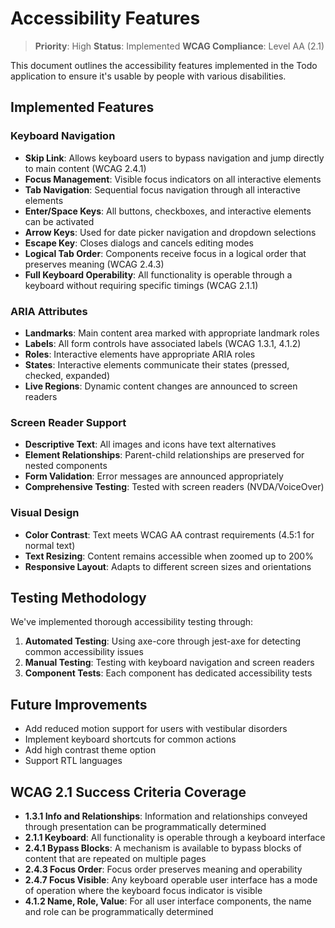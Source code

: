# Accessibility Features

> **Priority**: High
> **Status**: Implemented
> **WCAG Compliance**: Level AA (2.1)

This document outlines the accessibility features implemented in the Todo application to ensure it's usable by people with various disabilities.

## Implemented Features

### Keyboard Navigation

- **Skip Link**: Allows keyboard users to bypass navigation and jump directly to main content (WCAG 2.4.1)
- **Focus Management**: Visible focus indicators on all interactive elements
- **Tab Navigation**: Sequential focus navigation through all interactive elements
- **Enter/Space Keys**: All buttons, checkboxes, and interactive elements can be activated
- **Arrow Keys**: Used for date picker navigation and dropdown selections
- **Escape Key**: Closes dialogs and cancels editing modes
- **Logical Tab Order**: Components receive focus in a logical order that preserves meaning (WCAG 2.4.3)
- **Full Keyboard Operability**: All functionality is operable through a keyboard without requiring specific timings (WCAG 2.1.1)

### ARIA Attributes

- **Landmarks**: Main content area marked with appropriate landmark roles
- **Labels**: All form controls have associated labels (WCAG 1.3.1, 4.1.2)
- **Roles**: Interactive elements have appropriate ARIA roles
- **States**: Interactive elements communicate their states (pressed, checked, expanded)
- **Live Regions**: Dynamic content changes are announced to screen readers

### Screen Reader Support

- **Descriptive Text**: All images and icons have text alternatives
- **Element Relationships**: Parent-child relationships are preserved for nested components
- **Form Validation**: Error messages are announced appropriately
- **Comprehensive Testing**: Tested with screen readers (NVDA/VoiceOver)

### Visual Design

- **Color Contrast**: Text meets WCAG AA contrast requirements (4.5:1 for normal text)
- **Text Resizing**: Content remains accessible when zoomed up to 200%
- **Responsive Layout**: Adapts to different screen sizes and orientations

## Testing Methodology

We've implemented thorough accessibility testing through:

1. **Automated Testing**: Using axe-core through jest-axe for detecting common accessibility issues
2. **Manual Testing**: Testing with keyboard navigation and screen readers
3. **Component Tests**: Each component has dedicated accessibility tests

## Future Improvements

- Add reduced motion support for users with vestibular disorders
- Implement keyboard shortcuts for common actions
- Add high contrast theme option
- Support RTL languages

## WCAG 2.1 Success Criteria Coverage

- **1.3.1 Info and Relationships**: Information and relationships conveyed through presentation can be programmatically determined
- **2.1.1 Keyboard**: All functionality is operable through a keyboard interface
- **2.4.1 Bypass Blocks**: A mechanism is available to bypass blocks of content that are repeated on multiple pages
- **2.4.3 Focus Order**: Focus order preserves meaning and operability
- **2.4.7 Focus Visible**: Any keyboard operable user interface has a mode of operation where the keyboard focus indicator is visible
- **4.1.2 Name, Role, Value**: For all user interface components, the name and role can be programmatically determined
